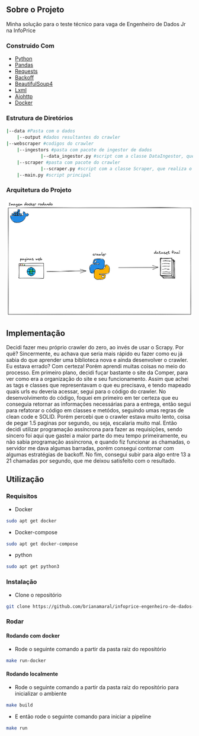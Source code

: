 ## Sobre o Projeto 
Minha solução para o teste técnico para vaga de Engenheiro de Dados Jr na InfoPrice

### Construido Com
* [Python](https://www.python.org/)
* [Pandas](https://pandas.pydata.org/)
* [Requests](https://pypi.org/project/requests/)
* [Backoff](https://pypi.org/project/backoff/)
* [BeautifulSoup4](https://pypi.org/project/beautifulsoup4/)
* [Lxml](https://pypi.org/project/lxml/)
* [Aiohttp](https://pypi.org/project/aiohttp/)
* [Docker](https://www.docker.com/)

### Estrutura de Diretórios
```sh
|--data #Pasta com o dados
	|--output #dados resultantes do crawler
|--webscraper #codigos do crawler
	|--ingestors #pasta com pacote de ingestor de dados
             |--data_ingestor.py #script com a classe DataIngestor, que utiliza o crawler
	|--scraper #pasta com pacote do crawler
             |--scraper.py #script com a classe Scraper, que realiza o scraping dos dados
	|--main.py #script principal
```

### Arquitetura do Projeto
![plot](./assets/arquitetura_crawler.png)

## Implementação

Decidi fazer meu próprio crawler do zero, ao invés de usar o Scrapy. Por quê? Sincermente, eu achava que seria mais rápido eu fazer como eu já sabia do que aprender uma biblioteca nova e ainda desenvolver o crawler.
Eu estava errado? Com certeza! Porém aprendi muitas coisas no meio do processo. Em primeiro plano, decidi fuçar bastante o site da Comper, para ver como era a organização do site e seu funcionamento. 
Assim que achei as tags e classes que representavam o que eu precisava, e tendo mapeado quais urls eu deveria acessar, segui para o código do crawler. No desenvolvimento do código, foquei em primeiro
em ter certeza que eu conseguia retornar as informações necessárias para a entrega, então segui para refatorar o código em classes e metódos, seguindo umas regras de clean code e SOLID. Porém percebi que o crawler estava
muito lento, coisa de pegar 1.5 paginas por segundo, ou seja, escalaria muito mal. Então decidi utilizar programação assíncrona para fazer as requisições, sendo sincero foi aqui que gastei a maior parte do meu tempo
primeiramente, eu não sabia programação assíncrona, e quando fiz funcionar as chamadas, o servidor me dava algumas barradas, porém consegui contornar com algumas estratégias de backoff. No fim, consegui subir para algo entre 13 a 21 chamadas por segundo,
que me deixou satisfeito com o resultado.

## Utilização

### Requisitos
* Docker
```sh
sudo apt get docker
```
* Docker-compose
```sh
sudo apt get docker-compose
```
* python
```sh
sudo apt get python3
```

### Instalação
* Clone o repositório
```sh
git clone https://github.com/brianamaral/infoprice-engenheiro-de-dados-teste-tecnico-etl.git
```

### Rodar

#### Rodando com docker
* Rode o seguinte comando a partir da pasta raiz do repositório
```sh
make run-docker
```
#### Rodando localmente
* Rode o seguinte comando a partir da pasta raiz do repositório para inicializar o ambiente
```sh
make build
```
* E então rode o seguinte comando para iniciar a pipeline
```sh
make run
```

